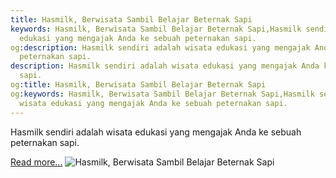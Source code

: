 ```yaml
---
title: Hasmilk, Berwisata Sambil Belajar Beternak Sapi
keywords: Hasmilk, Berwisata Sambil Belajar Beternak Sapi,Hasmilk sendiri adalah wisata
  edukasi yang mengajak Anda ke sebuah peternakan sapi.
og:description: Hasmilk sendiri adalah wisata edukasi yang mengajak Anda ke sebuah
  peternakan sapi.
description: Hasmilk sendiri adalah wisata edukasi yang mengajak Anda ke sebuah peternakan
  sapi.
og:title: Hasmilk, Berwisata Sambil Belajar Beternak Sapi
og:keywords: Hasmilk, Berwisata Sambil Belajar Beternak Sapi,Hasmilk sendiri adalah
  wisata edukasi yang mengajak Anda ke sebuah peternakan sapi.
---
```


Hasmilk sendiri adalah wisata edukasi yang mengajak Anda ke sebuah peternakan sapi.

[Read more...](https://www.sportourism.id/post/5964/hasmilk-berwisata-sambil-belajar-beternak-sapi "Hasmilk, Berwisata Sambil Belajar Beternak Sapi")
![Hasmilk, Berwisata Sambil Belajar Beternak Sapi](https://services.sportourism.id/fileload/hasmilk-3jpg-IBl6.jpg "Hasmilk, Berwisata Sambil Belajar Beternak Sapi")